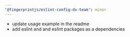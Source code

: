 ```yaml
---
'@fingerprintjs/eslint-config-dx-team': minor
---
```


- update usage example in the readme
- add eslint and and eslint packages as a dependencies
